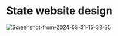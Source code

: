 <h1>State website design</h1>

<img src="https://i.ibb.co/NL36wJm/Screenshot-from-2024-08-31-15-38-35.png" alt="Screenshot-from-2024-08-31-15-38-35" border="0">
